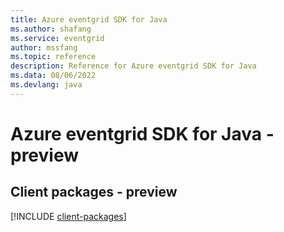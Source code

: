 ```yaml
---
title: Azure eventgrid SDK for Java
ms.author: shafang
ms.service: eventgrid
author: mssfang
ms.topic: reference
description: Reference for Azure eventgrid SDK for Java
ms.data: 08/06/2022
ms.devlang: java
---
```

# Azure eventgrid SDK for Java - preview

## Client packages - preview
[!INCLUDE [client-packages](eventgrid-client-index.md)]